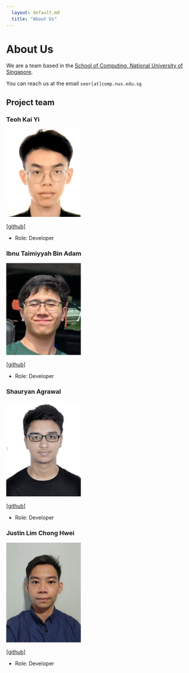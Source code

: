 ```yaml
---
  layout: default.md
  title: "About Us"
---
```


# About Us

We are a team based in the [School of Computing, National University of Singapore](http://www.comp.nus.edu.sg).

You can reach us at the email `seer[at]comp.nus.edu.sg`

## Project team

### Teoh Kai Yi

<img src="images/kaiyi27.png" width="200px">


[[github](https://github.com/kaiyi27)]

* Role: Developer

### Ibnu Taimiyyah Bin Adam

<img src="images/ibnu2651.png" width="200px">

[[github](https://github.com/ibnu2651)]
* Role: Developer

### Shauryan Agrawal

<img src="images/shauryan123.png" width="200px">

[[github](http://github.com/Shauryan123)]

* Role: Developer

### Justin Lim Chong Hwei

<img src="images/justincred.png" width="200px">

[[github](http://github.com/justincred)]

* Role: Developer

